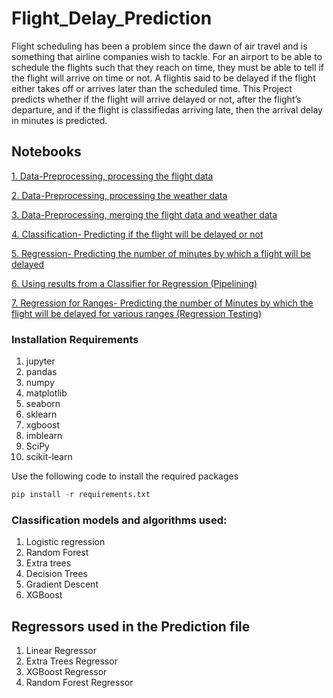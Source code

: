 # Flight_Delay_Prediction
Flight scheduling has been a problem since the dawn of air travel  and  is  something  that  airline  companies  wish  to  tackle.  For  an airport to be able to schedule the flights such that they reach on time, they must be able to tell if the flight will arrive on time or not. A flightis  said  to  be  delayed  if  the  flight  either  takes  off  or  arrives  later  than the scheduled time. This Project predicts whether if the flight will arrive delayed or not, after the flight’s departure, and if the flight is classifiedas arriving late, then the arrival delay in minutes is predicted.

## Notebooks 

[1. Data-Preprocessing, processing the flight data](https://github.com/GV-9wj/Flight_Delay_Prediction/blob/master/Datapreprocessing1_Flight_Data.ipynb)

[2. Data-Preprocessing, processing the weather data](https://github.com/GV-9wj/Flight_Delay_Prediction/blob/master/Datapreprocessing2_Weather_Data.ipynb)

[3. Data-Preprocessing, merging the flight data and weather data](https://github.com/GV-9wj/Flight_Delay_Prediction/blob/master/Datapreprocessing3_Merging_Data.ipynb)

[4. Classification- Predicting if the flight will be delayed or not](https://github.com/GV-9wj/Flight_Delay_Prediction/blob/master/Classification_Delayed_or_Not.ipynb)

[5. Regression- Predicting the number of minutes by which a flight will be delayed](https://github.com/GV-9wj/Flight_Delay_Prediction/blob/master/Prediction_in_Minutes.ipynb)

[6. Using results from a Classifier for Regression (Pipelining)](https://github.com/GV-9wj/Flight_Delay_Prediction/blob/master/Classification_And_Regression_Using_XGBOOST.ipynb)

[7. Regression for Ranges- Predicting the number of Minutes by which the flight will be delayed for various ranges (Regression Testing)](https://github.com/GV-9wj/Flight_Delay_Prediction/blob/master/Regression_For_Ranges.ipynb)

### Installation Requirements
1. jupyter
2. pandas
3. numpy
4. matplotlib
5. seaborn
6. sklearn
7. xgboost
8. imblearn
9. SciPy
10. scikit-learn

Use the following code to install the required packages
```python 
pip install -r requirements.txt
```

### Classification models and algorithms used:
1. Logistic regression 
2. Random Forest
3. Extra trees
4. Decision Trees
5. Gradient Descent 
5. XGBoost

## Regressors used in the Prediction file
1. Linear Regressor
2. Extra Trees Regressor
3. XGBoost Regressor
4. Random Forest Regressor

